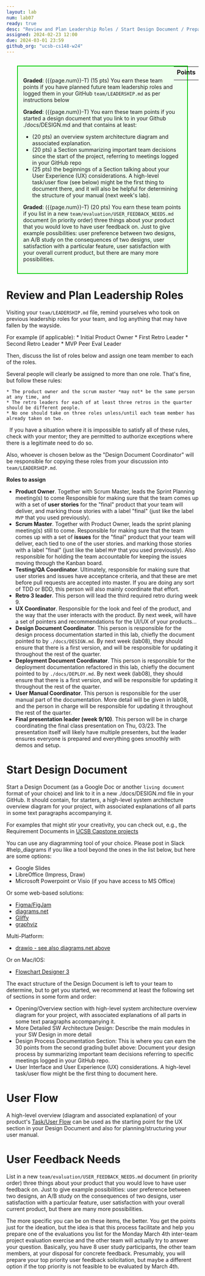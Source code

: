 ```yaml
---
layout: lab
num: lab07
ready: true
desc: "Review and Plan Leadership Roles / Start Design Document / Prepare UX Eval"
assigned: 2024-02-23 12:00
due: 2024-03-01 23:59
github_org: "ucsb-cs148-w24"
---
```


<style>
div.grade { margin: 2em; padding: 1em; border: 2px solid #0c0; background-color: #efe; }   
</style>

<div style="float:right; width: auto;">

<table style="margin-top:1em;">
<tr>
   <th>Points</th>
</tr>
<tr>
   <td class="pointCount"></td>
</tr>
</table>

</div>

<div class="grade" markdown="1">

**Graded**: ({{page.num}}-T) (15 pts) You earn these team points if you have planned future team leadership roles and logged them in your GitHub `team/LEADERSHIP.md` as per instructions below 

**Graded**: ({{page.num}}-T) You earn these team points if you started a design document that you link to in your Github ./docs/DESIGN.md and that contains at least:
* (20 pts) an overview system architecture diagram and associated explanation.  
* (20 pts) a Section summarizing important team decisions since the start of the project, referring to meetings logged in your GitHub repo
* (25 pts) the beginnings of a Section talking about your User Experience (UX) considerations. A high-level task/user flow (see below) might be the first thing to document there, and it will also be helpful for determining the structure of your manual (next week's lab).

**Graded**: ({{page.num}}-T) (20 pts) You earn these team points if you list in a new `team/evaluation/USER_FEEDBACK_NEEDS.md` document (in priority order) three things about your product that you would love to have user feedback on. Just to give example possibilities: user preference between two designs, an A/B study on the consequences of two designs, user satisfaction with a particular feature, user satisfaction with your overall current product, but there are many more possibilities. 
</div>


# Review and Plan Leadership Roles
 Visiting your `team/LEADERSHIP.md` file, remind yourselves who took on previous leadership roles for your team, and log anything that may have fallen by the wayside.  

For example (if applicable): 
    * Initial Product Owner 
    * First Retro Leader 
    * Second Retro Leader 
    * MVP Peer Eval Leader                

Then, discuss the list of roles below and assign one team member to each of the roles.

Several people will clearly be assigned to more than one role. That's fine, but follow these rules:

    * The product owner and the scrum master *may not* be the same person at any time, and
    * The retro leaders for each of at least three retros in the quarter should be different people.
    * No one should take on three roles unless/until each team member has already taken on two.

&nbsp;
If you have a situation where it is impossible to satisfy all of these rules, check with your mentor;
they are permitted to authorize exceptions where there is a legitimate need to do so.

Also, whoever is chosen below as the "Design Document Coordinator" will be responsible for copying these roles from your discussion into `team/LEADERSHIP.md`.

**Roles to assign**

* **Product Owner**.  Together with Scrum Master, leads the Sprint Planning meeting(s) to come
      Responsible for making sure that the team comes up with a set of **user stories**
      for the "final" product that your team will deliver, and marking those stories with a label "final" (just
      like the label `MVP` that you used previously).  
* **Scrum Master**.   Together with Product Owner, leads the sprint planing meeting(s) still to come.
      Responsible for making sure that the team comes up with a set of **issues**
      for the "final" product that your team will deliver, each tied to one of the user stories.
      and marking those stories with a label "final" (just like the label `MVP` that you used previously).
      Also responsible for holding the team accountable for keeping the issues moving through the Kanban board.
* **Testing/QA Coordinator**. 
      Ultimately, responsible for making sure that user stories and issues have acceptance criteria, and that
      these are met before pull requests are accepted into master. If you are doing any sort of TDD or BDD, this person will also mainly coordinate that effort. 
* **Retro 3 leader**.  This person will lead the third required retro during week 9.
* **UX Coordinator**.  Responsible for the look and feel of the product, and the way that the user interacts with the
      product. By next week, will have a set of pointers and recommendations for the UI/UX of your products...
* **Design Document Coordinator**.  This person is responsible for the design process documentation started in this lab, chiefly the document pointed to by `./docs/DESIGN.md`.
      By next week (lab08), they should ensure that there is a first version, and will be responsible for updating it throughout the rest of the quarter.
* **Deployment Document Coordinator**.  This person is responsible for the deployment documentation refactored in this lab, chiefly the document pointed to by `./docs/DEPLOY.md`.
      By next week (lab08), they should ensure that there is a first version, and will be responsible for updating it throughout the rest of the quarter.
* **User Manual Coordinator**.  This person is responsible for the user manual part of the documentation. More detail will be given in lab08, and the person in charge will be responsible for updating it
      throughout the rest of the quarter.
* **Final presentation leader (week 9/10)**.  This person will be in charge coordinating the final class presentation on Thu, 03/23. The presentation itself will likely have multiple presenters, but the leader ensures everyone is prepared and everything goes smoothly with demos and setup.
  

# Start Design Document
Start a Design Document (as a Google Doc or another `living document` format of your choice) and link to it in a new ./docs/DESIGN.md file in your GitHub. 
It should contain, for starters, a high-level system architecture overview diagram for your project, with associated explanations of all parts in some text paragraphs accompanying it.   

For examples that might stir your creativity, you can check out, e.g., the Requirement Documents in [UCSB Capstone projects](https://capstone.cs.ucsb.edu/past22.html)   

You can use any diagramming tool of your choice. Please post in Slack #help_diagrams if you like a tool beyond the ones in the list below, but here are some options:   
   * Google Slides
   * LibreOffice (Impress, Draw)
   * Microsoft Powerpoint or Visio (if you have access to MS Office) 

Or some web-based solutions: 
   * [Figma/FigJam](https://figma.com) 
   * [diagrams.net](https://www.diagrams.net)
   * [Gliffy](https://www.gliffy.com/)
   * [graphviz](https://graphviz.org)

Multi-Platform: 
   * [drawio - see also diagrams.net above](https://github.com/jgraph/drawio-desktop/releases)
   
Or on Mac/IOS:     
   * [Flowchart Designer 3](https://apps.apple.com/app/flowchart-designer-3/id1512570906) 
   
The exact structure of the Design Document is left to your team to determine, but to get you started, we recommend at least the following set of sections in some form and order: 
* Opening/Overview section with high-level system architecture overview diagram for your project, with associated explanations of all parts in some text paragraphs accompanying it.
* More Detailed SW Architecture Design: Describe the main modules in your SW Design in more detail
* Design Process Documentation Section: This is where you can earn the 30 points from the second grading bullet above: Document your design process by summarizing important team decisions referring to specific meetings logged in your GitHub repo.
* User Interface and User Experience (UX) considerations. A high-level task/user flow might be the first thing to document here.

# User Flow 
A high-level overview (diagram and associated explanation) of your product's 
[Task/User Flow](https://careerfoundry.com/en/blog/ux-design/what-are-user-flows/) can be used as the starting point for the UX section in your Design Document and also for planning/structuring your user manual.

# User Feedback Needs

List in a new `team/evaluation/USER_FEEDBACK_NEEDS.md` document (in priority order) three things about your product that you would love to have user feedback on. Just to give example possibilities: user preference between two designs, an A/B study on the consequences of two designs, user satisfaction with a particular feature, user satisfaction with your overall current product, but there are many more possibilities. 

The more specific you can be on these items, the better. You get the points just for the ideation, but the idea is that this process facilitate and help you prepare one of the evaluations you list for the Monday March 4th inter-team project evaluation exercise and the other team will actually try to answer your question. Basically, you have 8 user study participants, the other team members, at your disposal for concrete feedback. Presumably, you will prepare your top priority user feedback solicitation, but maybe a different option if the top priority is not feasible to be evaluated by March 4th. 
